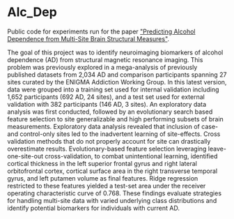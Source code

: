 # Alc_Dep

Public code for experiments run for the paper ["Predicting Alcohol Dependence from Multi-Site Brain Structural Measures"](https://pubmed.ncbi.nlm.nih.gov/33064342/).

The goal of this project was to identify neuroimaging biomarkers of alcohol dependence (AD) from structural magnetic resonance imaging.
This problem was previously explored in a mega-analysis of previously published datasets from 2,034 AD and comparison participants
spanning 27 sites curated by the ENIGMA Addiction Working Group.
In this latest version, data were grouped into a training set used for internal validation including 1,652 participants
(692 AD, 24 sites), and a test set used for external validation with 382 participants (146 AD, 3 sites).
An exploratory data analysis was first conducted, followed by an evolutionary search based feature selection
to site generalizable and high performing subsets of brain measurements.
Exploratory data analysis revealed that inclusion of case- and control-only sites led
to the inadvertent learning of site-effects. Cross validation methods that do not properly
account for site can drastically overestimate results. Evolutionary-based feature selection
leveraging leave-one-site-out cross-validation, to combat unintentional learning,
identified cortical thickness in the left superior frontal gyrus and right lateral
orbitofrontal cortex, cortical surface area in the right transverse temporal gyrus,
and left putamen volume as final features. Ridge regression restricted to these features
yielded a test-set area under the receiver operating characteristic curve of 0.768.
These findings evaluate strategies for handling multi-site data with varied underlying
class distributions and identify potential biomarkers for individuals with current AD.


